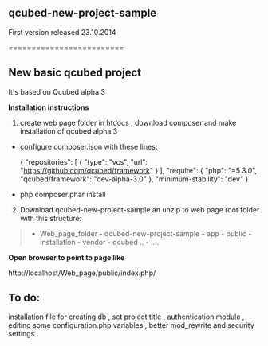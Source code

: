 ## qcubed-new-project-sample

First version released  23.10.2014

=========================

## New basic qcubed project

It's based on Qcubed alpha 3 

**Installation instructions**

1. create web page folder in htdocs , download composer 
and make installation of qcubed alpha 3 

- configure composer.json with these lines:

  > 
  {
          "repositories": [
          {
          "type": "vcs",
          "url": "https://github.com/qcubed/framework"
          }
          ],
          "require": {
          "php": "=5.3.0",
          "qcubed/framework": "dev-alpha-3.0"
           },
          "minimum-stability": "dev"
}

- php composer.phar install



2. Download qcubed-new-project-sample  an unzip to web page root folder
with this structure:
> - Web_page_folder
      -  qcubed-new-project-sample
          - app
          - public
          - installation
      -  vendor
            - qcubed ..
            - ....

**Open browser to point to  page like**

http://localhost/Web_page/public/index.php/


## To do:
installation file for 
creating db , set project title , 
authentication module , editing some configuration.php variables ,
better mod_rewrite and security settings .